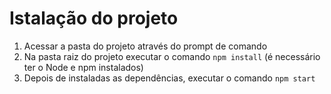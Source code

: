 # Istalação do projeto
1. Acessar a pasta do projeto através do prompt de comando
2. Na pasta raiz do projeto executar o comando `npm install` (é necessário ter o Node e npm instalados)
3. Depois de instaladas as dependências, executar o comando `npm start`
